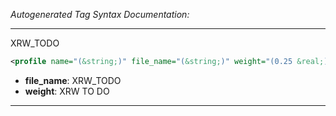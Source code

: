 _Autogenerated Tag Syntax Documentation:_

---
XRW_TODO

```xml
<profile name="(&string;)" file_name="(&string;)" weight="(0.25 &real;)" />
```

-   **file_name**: XRW_TODO
-   **weight**: XRW TO DO

---
